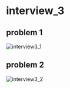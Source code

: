 # interview_3

## problem 1
![interview3_1](https://github.com/ahmaderaqi/interview_3/assets/118004544/932e1041-4f85-4d39-a841-bfdb50811526)

## problem 2
![interview3_2](https://github.com/ahmaderaqi/interview_3/assets/118004544/4c2b923b-b14f-4c45-8344-542a80ab3fef)
